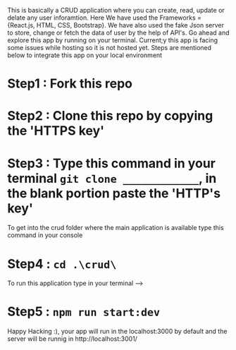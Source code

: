 This is basically a CRUD application where you can create, read, update or delate any user inforamtion. Here We have used the Frameworks = {React.js, HTML, CSS, Bootstrap}. We have also used the fake Json server to store, change or fetch the data of user by the help of API's. Go ahead and explore this app by running on your terminal. Current;y this app is facing some issues while hosting so it is not hosted yet. Steps are mentioned below to integrate this app on your local environment

# Step1 : Fork this repo
# Step2 : Clone this repo by copying the 'HTTPS key'
# Step3 : Type this command in your terminal `git clone ____________`, in the blank portion paste the 'HTTP's key'
To get into the crud folder where the main application is available type this command in your console
# Step4 : `cd .\crud\`
To run this application type in your terminal -->

# Step5 : `npm run start:dev`

Happy Hacking :), your app will run in the localhost:3000 by default and the server will be runnig in http://localhost:3001/
